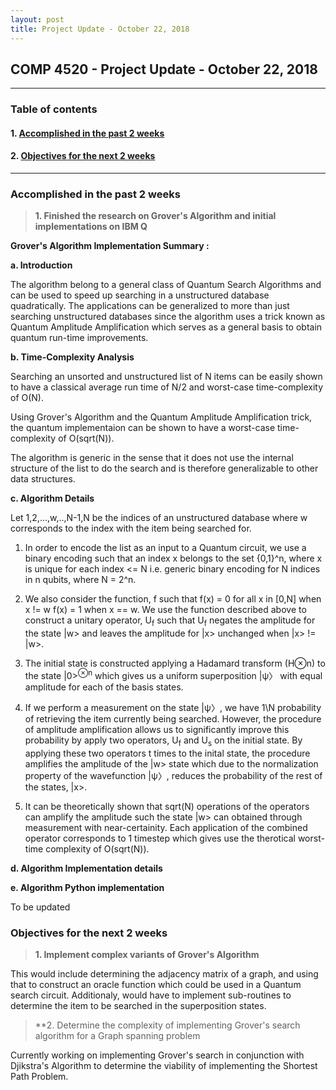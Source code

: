 ```yaml
---
layout: post
title: Project Update - October 22, 2018
---
```



## COMP 4520 - Project Update - October 22, 2018

----
### Table of contents

#### 1. [Accomplished in the past 2 weeks](#accomplished_in_the_past_2_weeks)

#### 2. [Objectives for the next 2 weeks](#objectives_for_the_next_2_weeks)
----

### Accomplished in the past 2 weeks<a id='accomplished_in_the_past_2_weeks'></a>

> **1. Finished the research on Grover's Algorithm and initial implementations on IBM Q**

**Grover's Algorithm Implementation Summary :**

**a. Introduction**

The algorithm belong to a general class of Quantum Search Algorithms and can be used to speed up searching in a unstructured database quadratically. The applications can be generalized to more than just searching unstructured databases since the algorithm uses a trick known as Quantum Amplitude Amplification which serves as a general basis to obtain quantum run-time improvements.
        
**b. Time-Complexity Analysis**
   
Searching an unsorted and unstructured list of N items can be easily shown to have a classical average run time of N/2 and worst-case time-complexity of O(N).
        
Using Grover's Algorithm and the Quantum Amplitude Amplification trick, the quantum implementaion can be shown
to have a worst-case time-complexity of O(sqrt(N)).

The algorithm is generic in the sense that it does not use the internal structure of the list to do the search and is therefore generalizable to other data structures.

**c. Algorithm Details**

Let 1,2,...,w,..,N-1,N be the indices of an unstructured database where w corresponds to the index with the item being searched for.

1. In order to encode the list as an input to a Quantum circuit, we use a binary encoding such that an index x belongs to the set {0,1}^n, where x is unique for each index <= N i.e. generic binary encoding for N indices in n qubits, where N = 2^n.

2. We also consider the function, f such that 
                                         f(x) = 0 for all x in [0,N] when x != w 
                                         f(x) = 1 when x == w.
   We use the function described above to construct a unitary operator, U<sub>f</sub> such that U<sub>f</sub> negates the amplitude for the state \|w> and leaves the amplitude for \|x> unchanged when \|x> != \|w>.
   
3. The initial state is constructed applying a Hadamard transform (H⊗n) to the state |0><sup>⊗n</sup> which gives us a uniform superposition \|ψ〉 with equal amplitude for each of the basis states.

4. If we perform a measurement on the state \|ψ〉, we have 1\N probability of retrieving the item currently being searched. However, the procedure of amplitude amplification allows us to significantly improve this probability by apply two operators, U<sub>f</sub> and U<sub>s</sub> on the initial state. By applying these two operators t times to the inital state, the procedure amplifies the amplitude of the \|w> state which due to the normalization property of the wavefunction \|ψ〉, reduces the probability of the rest of the states, \|x>.

5. It can be theoretically shown that sqrt(N) operations of the operators can amplify the amplitude such the state \|w> can obtained through measurement with near-certainity. Each application of the combined operator corresponds to 1 timestep which gives use the therotical worst-time complexity of O(sqrt(N)).

**d. Algorithm Implementation details**

**e. Algorithm Python implementation**

To be updated

### Objectives for the next 2 weeks

> **1. Implement complex variants of Grover's Algorithm**

This would include determining the adjacency matrix of a graph, and using that to construct an oracle function which could be used in a Quantum search circuit. Additionaly, would have to implement sub-routines to determine the item to be searched in the superposition states.

> **2. Determine the complexity of implementing Grover's search algorithm for a Graph spanning problem

Currently working on implementing Grover's search in conjunction with Djikstra's Algorithm to determine the viability of implementing the Shortest Path Problem.

